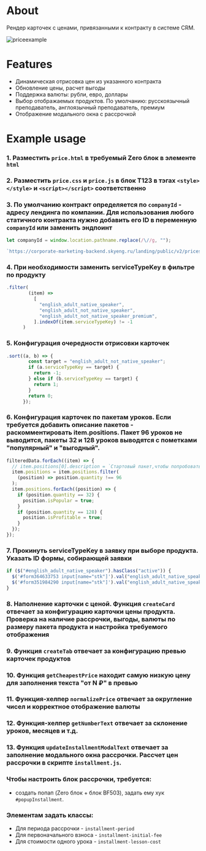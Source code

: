 # About

Рендер карточек с ценами, привязанными к контракту в системе CRM.

![priceexample](https://gitlab.skyeng.link/skyeng/tilda-customization/-/raw/master/dynamicPrice/example/price.gif)

# Features

- Динамическая отрисовка цен из указанного контракта
- Обновление цены, расчет выгоды
- Поддержка валюты: рубли, евро, доллары
- Выбор отображаемых продуктов. По умолчанию: русскоязычный преподаватель, англоязычный преподаватель, премиум
- Отображение модального окна с рассрочкой

# Example usage

### 1. Разместить `price.html` в требуемый Zero блок в элементе `html`

### 2. Разместить `price.css` и `price.js` в блок T123 в тэгах `<style></style>` и `<script></script>` соответственно

### 3. По умолчанию контракт определяется по `companyId` - адресу лендинга по компании. Для использования любого статичного контракта нужно добавить его ID в переменную `companyId` или заменить эндпоинт

```js
let companyId = window.location.pathname.replace(/\//g, "");

`https://corporate-marketing-backend.skyeng.ru/landing/public/v2/prices/by-preferred-link/${companyId}`;
```

### 4. При необходимости заменить serviceTypeKey в фильтре по продукту

```js
.filter(
        (item) =>
          [
            "english_adult_native_speaker",
            "english_adult_not_native_speaker",
            "english_adult_not_native_speaker_premium",
          ].indexOf(item.serviceTypeKey) != -1
      )
```

### 5. Конфигурация очередности отрисовки карточек

```js
.sort((a, b) => {
        const target = "english_adult_not_native_speaker";
        if (a.serviceTypeKey == target) {
          return -1;
        } else if (b.serviceTypeKey == target) {
          return 1;
        }
        return 0;
      });
```

### 6. Конфигурация карточек по пакетам уроков. Если требуется добавить описание пакетов - раскомментировать item.positions. Пакет 96 уроков не выводится, пакеты 32 и 128 уроков выводятся с пометками "популярный" и "выгодный".

```js
filteredData.forEach((item) => {
  // item.positions[0].description = `Стартовый пакет,чтобы попробовать онлайн-обучение`
  item.positions = item.positions.filter(
    (position) => position.quantity !== 96
  );
  item.positions.forEach((position) => {
    if (position.quantity == 32) {
      position.isPopular = true;
    }
    if (position.quantity == 128) {
      position.isProfitable = true;
    }
  });
});
```

### 7. Прокинуть serviceTypeKey в заявку при выборе продукта. Указать ID формы, собирающей заявки

```js
if ($("#english_adult_native_speaker").hasClass("active")) {
  $('#form364633753 input[name="stk"]').val("english_adult_native_speaker");
  $('#form351984290 input[name="stk"]').val("english_adult_native_speaker");
}
```

### 8. Наполнение карточки с ценой. Функция `createCard` отвечает за конфигурацию карточки цены продукта. Проверка на наличие рассрочки, выгоды, валюты по размеру пакета продукта и настройка требуемого отображения

### 9. Функция `createTab` отвечает за конфигурацию превью карточек продуктов

### 10. Функция `getCheapestPrice` находит самую низкую цену для заполнения текста "от N ₽" в превью

### 11. Функция-хелпер `normalizePrice` отвечает за округление чисел и корректное отображение валюты

### 12. Функция-хелпер `getNumberText` отвечает за склонение уроков, месяцев и т.д.

### 13. Функция `updateInstallmentModalText` отвечает за заполнение модального окна рассрочки. Рассчет цен рассрочки в скрипте `installment.js`.

### Чтобы настроить блок рассрочки, требуется:

- создать попап (Zero блок + блок BF503), задать ему хук `#popupInstallment`.

### Элементам задать классы:

- Для периода рассрочки - `installment-period`
- Для первоначального взноса - `installment-initial-fee`
- Для стоимости одного урока - `installment-lesson-cost`
